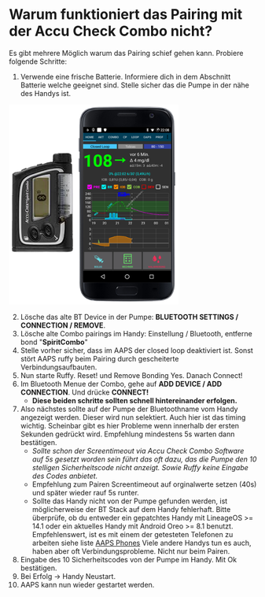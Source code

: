 # Warum funktioniert das Pairing mit der Accu Check Combo nicht?
Es gibt mehrere Möglich warum das Pairing schief gehen kann. Probiere folgende Schritte:

1.  Verwende eine frische Batterie. Informiere dich in dem Abschnitt Batterie welche geeignet sind. Stelle sicher das die Pumpe in der nähe des Handys ist.

![Combo should be next to phone](https://raw.githubusercontent.com/T-o-b-i-a-s/ComboLooping/master/resources/Combo_next_to_Phone.png)

2.  Lösche das alte BT Device in der Pumpe: **BLUETOOTH SETTINGS / CONNECTION / REMOVE**.
3.  Lösche alte Combo pairings im Handy: Einstellung / Bluetooth, entferne bond "**SpiritCombo**"
4.  Stelle vorher sicher, dass im AAPS der closed loop deaktiviert ist. Sonst stört AAPS ruffy beim Pairing durch 
    gescheiterte Verbindungsaufbauten.
5.  Nun starte Ruffy. Reset! und Remove Bonding Yes. Danach Connect!
6.  Im Bluetooth Menue der Combo, gehe auf **ADD DEVICE / ADD CONNECTION**. Und drücke **CONNECT!** 
    * **Diese beiden schritte sollten schnell hintereinander erfolgen.**
7.  Also nächstes sollte auf der Pumpe der Bluetoothname vom Handy angezeigt werden. Dieser wird nun selektiert.
    Auch hier ist das timing wichtig. Scheinbar gibt es hier Probleme wenn innerhalb der ersten Sekunden gedrückt wird.
    Empfehlung mindestens 5s warten dann bestätigen.
    * _Sollte schon der Screentimeout via Accu Check Combo Software auf 5s gesetzt worden sein führt das oft dazu, das 
      die Pumpe den 10 stelligen Sicherheitscode nicht anzeigt. Sowie Ruffy keine Eingabe des Codes anbietet._
    *  Empfehlung zum Pairen Screentimeout auf orginalwerte setzen (40s) und später wieder rauf 5s runter.
    *  Sollte das Handy nicht von der Pumpe gefunden werden, ist möglicherweise der BT Stack auf dem Handy 
       fehlerhaft. Bitte überprüfe, ob du entweder ein gepatchtes Handy mit LineageOS >= 14.1 oder ein aktuelles Handy 
       mit Android Oreo >= 8.1 benutzt. Empfehlenswert, ist es mit einem der getesteten Telefonen zu arbeiten siehe liste [AAPS Phones](https://docs.google.com/spreadsheets/d/1gZAsN6f0gv6tkgy9EBsYl0BQNhna0RDqA9QGycAqCQc/edit#gid=698881435)
       Viele andere Handys tun es auch, haben aber oft Verbindungsprobleme. Nicht nur beim Pairen.
8.  Eingabe des 10 Sicherheitscodes von der Pumpe im Handy. Mit Ok bestätigen.
9.  Bei Erfolg -> Handy Neustart. 
10. AAPS kann nun wieder gestartet werden.